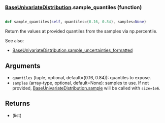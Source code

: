 ### [BaseUnivariateDistribution](BaseUnivariateDistribution.md).sample_quantiles (function)


```py

def sample_quantiles(self, quantiles=(0.16, 0.84), samples=None)

```



Return the values at provided quantiles from the samples via np.percentile.

See also:
* [BaseUnivariateDistribution.sample_uncertainties_formatted](BaseUnivariateDistribution.sample_uncertainties_formatted.md)

Arguments
-----------
* `quantiles` (tuple, optional, default=(0.16, 0.84)): quantiles
    to expose.
* `samples` (array-type, optional, default=None): samples to use.  If
    not provided, [BaseUnivariateDistribution.sample](BaseUnivariateDistribution.sample.md) will be called with `size=1e6`.

Returns
------------
* (list)

